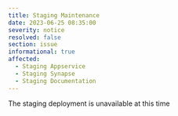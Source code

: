 ```yaml
---
title: Staging Maintenance
date: 2023-06-25 08:35:00
severity: notice
resolved: false
section: issue
informational: true
affected:
  - Staging Appservice
  - Staging Synapse
  - Staging Documentation
---
```


The staging deployment is unavailable at this time

